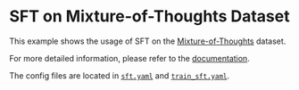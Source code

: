 # SFT on Mixture-of-Thoughts Dataset

This example shows the usage of SFT on the [Mixture-of-Thoughts](https://huggingface.co/datasets/open-r1/Mixture-of-Thoughts) dataset.

For more detailed information, please refer to the [documentation](../../docs/sphinx_doc/source/tutorial/example_dpo.md).

The config files are located in [`sft.yaml`](sft.yaml) and [`train_sft.yaml`](train_sft.yaml).
